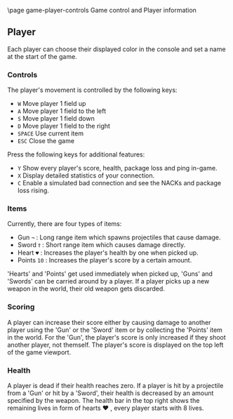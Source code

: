 \page game-player-controls Game control and Player information

## Player

Each player can choose their displayed color in the console and set a name at the start of the game.

### Controls

The player's movement is controlled by the following keys:

* `W` Move player 1 field up
* `A` Move player 1 field to the left
* `S` Move player 1 field down
* `D` Move player 1 field to the right
* `SPACE` Use current item
* `ESC` Close the game

Press the following keys for additional features:

* `Y` Show every player's score, health, package loss and ping in-game.
* `X` Display detailed statistics of your connection.
* `C` Enable a simulated bad connection and see the NACKs and package loss rising.

### Items

Currently, there are four types of items:

* Gun `¬` : Long range item which spawns projectiles that cause damage.
* Sword `Ϯ` : Short range item which causes damage directly.
* Heart `♥` : Increases the player's health by one when picked up.
* Points `10` : Increases the player's score by a certain amount.

'Hearts' and 'Points' get used immediately when picked up, 'Guns' and 'Swords' can be carried around by a player. If a
player picks up a new weapon in the world, their old weapon gets discarded.

### Scoring

A player can increase their score either by causing damage to another player using the 'Gun' or the 'Sword' item or by
collecting the 'Points' item in the world. For the 'Gun', the player's score is only increased if they shoot another
player, not themself. The player's score is displayed on the top left of the game viewport.

### Health

A player is dead if their health reaches zero. If a player is hit by a projectile from a 'Gun' or hit by a 'Sword',
their health is decreased by an amount specified by the weapon. The health bar in the top right shows the remaining
lives in form of hearts ♥ , every player starts with 8 lives.
